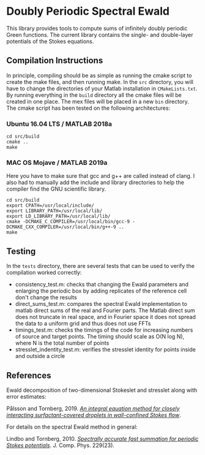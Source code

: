 # Doubly Periodic Spectral Ewald

This library provides tools to compute sums of infinitely doubly periodic Green functions. The current library contains the single- and double-layer potentials of the Stokes equations. 

## Compilation Instructions

In principle, compiling should be as simple as running the cmake script to create the make files, and then running make. In the `src` directory, you will have to change the directories of your Matlab installation in `CMakeLists.txt`. By running everything in the `build` directory all the cmake files will be created in one place. The mex files will be placed in a new `bin` directory. The cmake script has been tested on the following architectures:

### Ubuntu 16.04 LTS / MATLAB 2018a

	cd src/build
	cmake ..
	make

### MAC OS Mojave / MATLAB 2019a

Here you have to make sure that gcc and g++ are called instead of clang. I also had to manually add the include and library directories to help the compiler find the GNU scientific library.

	cd src/build
	export CPATH=/usr/local/include/
	export LIBRARY_PATH=/usr/local/lib/
	export LD_LIBRARY_PATH=/usr/local/lib/
	cmake -DCMAKE_C_COMPILER=/usr/local/bin/gcc-9 -DCMAKE_CXX_COMPILER=/usr/local/bin/g++-9 .. 
	make

## Testing

In the `tests` directory, there are several tests that can be used to verify the compilation worked correctly:
* consistency_test.m: checks that changing the Ewald parameters and enlarging the periodic box by adding replicates of the reference cell don't change the results
* direct_sums_test.m: compares the spectral Ewald implementation to matlab direct sums of the real and Fourier parts. The Matlab direct sum does not truncate in real space, and in Fourier space it does not spread the data to a uniform grid and thus does not use FFTs
* timings_test.m: checks the timings of the code for increasing numbers of source and target points. The timing should scale as O(N log N), where N is the total number of points
* stresslet_indentity_test.m: verifies the stresslet identity for points inside and outside a circle

## References

Ewald decomposition of two-dimensional Stokeslet and stresslet along with error estimates:

Pålsson and Tornberg, 2019. [*An integral equation method for closely interacting surfactant-covered droplets in wall-confined Stokes flow*](https://arxiv.org/abs/1909.12581).

For details on the spectral Ewald method in general:

Lindbo and Tornberg, 2010. [*Spectrally accurate fast summation for periodic Stokes potentials*](https://www.sciencedirect.com/science/article/pii/S0021999110004730). J. Comp. Phys. 229(23). 

